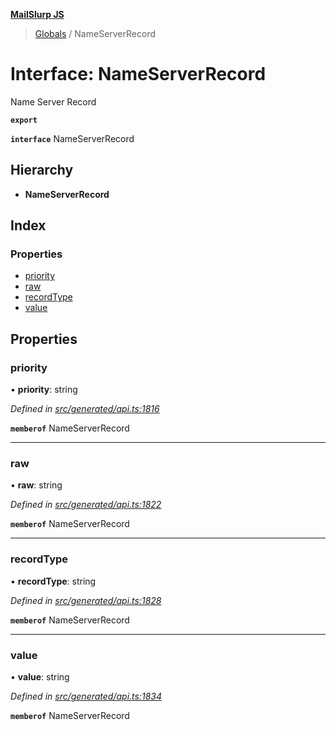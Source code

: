 **[MailSlurp JS](../README.md)**

> [Globals](../README.md) / NameServerRecord

# Interface: NameServerRecord

Name Server Record

**`export`** 

**`interface`** NameServerRecord

## Hierarchy

* **NameServerRecord**

## Index

### Properties

* [priority](nameserverrecord.md#priority)
* [raw](nameserverrecord.md#raw)
* [recordType](nameserverrecord.md#recordtype)
* [value](nameserverrecord.md#value)

## Properties

### priority

•  **priority**: string

*Defined in [src/generated/api.ts:1816](https://github.com/mailslurp/mailslurp-client/blob/c889afa/src/generated/api.ts#L1816)*

**`memberof`** NameServerRecord

___

### raw

•  **raw**: string

*Defined in [src/generated/api.ts:1822](https://github.com/mailslurp/mailslurp-client/blob/c889afa/src/generated/api.ts#L1822)*

**`memberof`** NameServerRecord

___

### recordType

•  **recordType**: string

*Defined in [src/generated/api.ts:1828](https://github.com/mailslurp/mailslurp-client/blob/c889afa/src/generated/api.ts#L1828)*

**`memberof`** NameServerRecord

___

### value

•  **value**: string

*Defined in [src/generated/api.ts:1834](https://github.com/mailslurp/mailslurp-client/blob/c889afa/src/generated/api.ts#L1834)*

**`memberof`** NameServerRecord
